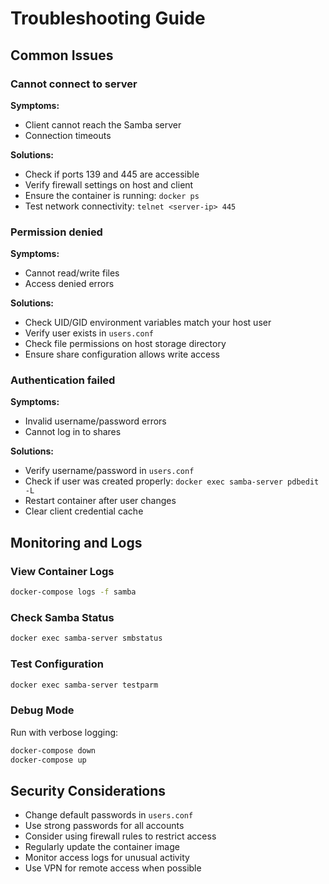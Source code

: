 # Troubleshooting Guide

## Common Issues

### Cannot connect to server

**Symptoms:**

- Client cannot reach the Samba server
- Connection timeouts

**Solutions:**

- Check if ports 139 and 445 are accessible
- Verify firewall settings on host and client
- Ensure the container is running: `docker ps`
- Test network connectivity: `telnet <server-ip> 445`

### Permission denied

**Symptoms:**

- Cannot read/write files
- Access denied errors

**Solutions:**

- Check UID/GID environment variables match your host user
- Verify user exists in `users.conf`
- Check file permissions on host storage directory
- Ensure share configuration allows write access

### Authentication failed

**Symptoms:**

- Invalid username/password errors
- Cannot log in to shares

**Solutions:**

- Verify username/password in `users.conf`
- Check if user was created properly: `docker exec samba-server pdbedit -L`
- Restart container after user changes
- Clear client credential cache

## Monitoring and Logs

### View Container Logs

```bash
docker-compose logs -f samba
```

### Check Samba Status

```bash
docker exec samba-server smbstatus
```

### Test Configuration

```bash
docker exec samba-server testparm
```

### Debug Mode

Run with verbose logging:

```bash
docker-compose down
docker-compose up
```

## Security Considerations

- Change default passwords in `users.conf`
- Use strong passwords for all accounts
- Consider using firewall rules to restrict access
- Regularly update the container image
- Monitor access logs for unusual activity
- Use VPN for remote access when possible
